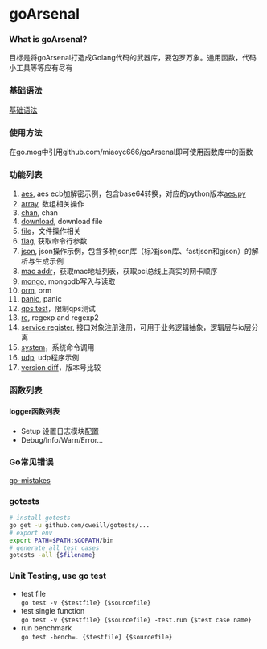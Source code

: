 # goArsenal

### What is goArsenal?
目标是将goArsenal打造成Golang代码的武器库，要包罗万象。通用函数，代码小工具等等应有尽有

### 基础语法
[基础语法](https://github.com/miaoyc666/rd-manual/tree/main/Golang)

### 使用方法
在go.mog中引用github.com/miaoyc666/goArsenal即可使用函数库中的函数

### 功能列表
1. [aes](./aes/aes.go), aes ecb加解密示例，包含base64转换，对应的python版本[aes.py](https://github.com/miaoyc666/pyArsenal/blob/master/aes.py)
2. [array](./array/array.go), 数组相关操作
3. [chan](./chan/chan.go), chan
4. [download](./download/download.go), download file
5. [file](./file/file.go)，文件操作相关
6. [flag](./flag/flag.go), 获取命令行参数
7. [json](./json), json操作示例，包含多种json库（标准json库、fastjson和gjson）的解析与生成示例
8. [mac addr](./network/network.go)，获取mac地址列表，获取pci总线上真实的网卡顺序
9. [mongo](./mongo/main.go), mongodb写入与读取
10. [orm](./orm/README.md), orm
11. [panic](./panic/main.go), panic 
12. [qps test](./qps/qps.go)，限制qps测试
13. [re](./re/re.go), regexp and regexp2
14. [service register](./serviceRegister/serviceRegister.go), 接口对象注册注册，可用于业务逻辑抽象，逻辑层与io层分离
15. [system](./system/system.go)，系统命令调用
16. [udp](./udp/udpClient.go), udp程序示例
17. [version diff](./versionDiff/versionDiff.go)，版本号比较

### 函数列表
#### logger函数列表
- Setup 设置日志模块配置
- Debug/Info/Warn/Error...

### Go常见错误
[go-mistakes](https://github.com/miaoyc666/go-mistakes)

### gotests
```bash
# install gotests
go get -u github.com/cweill/gotests/...
# export env
export PATH=$PATH:$GOPATH/bin
# generate all test cases
gotests -all {$filename}
```

### Unit Testing, use go test
- test file  
`go test -v {$testfile} {$sourcefile}`
- test single function  
`go test -v {$testfile} {$sourcefile} -test.run {$test case name}`
- run benchmark  
`go test -bench=. {$testfile} {$sourcefile}`
